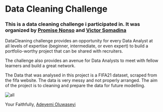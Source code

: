 # Data Cleaning Challenge

### This is a data cleaning challenge i participated in. It was organized by [Promise Nonso](https://twitter.com/PromiseNonso_) and [Victor Somadina](https://twitter.com/vicSomadina)

DataCleaning challenge provides an opportunity for every Data Analyst at all levels of expertise (beginner, intermediate, or even expert) to build a portfolio-worthy project that can be shared with recruiters.

The challenge also provides an avenue for Data Analysts to meet with fellow learners and build a great network.

The Data that was analysed in this project is  a FIFA21 dataset, scraped from the fifa website.
The data is very messy and not properly arranged. The aim of the project is to cleaning and prepare the data for future modelling.

![all](https://wallpapers.com/images/featured/haknrmtkebu0a6h9.jpg)

Your Faithfully, [Adeyemi Oluwaseyi](https://www.linkedin.com/in/oluwaseyi-adeyemi-33b1ab197/)
